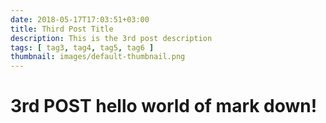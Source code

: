 ```yaml
---
date: 2018-05-17T17:03:51+03:00
title: Third Post Title
description: This is the 3rd post description
tags: [ tag3, tag4, tag5, tag6 ]
thumbnail: images/default-thumbnail.png
---
```

# 3rd POST **hello world** of mark down!